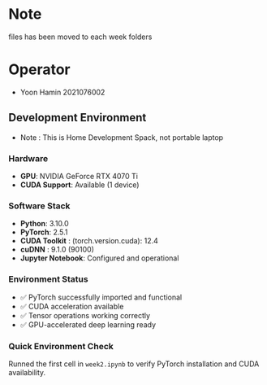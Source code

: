 # Note
files has been moved to each week folders 

# Operator
- Yoon Hamin 2021076002

## Development Environment
- Note : This is Home Development Spack, not portable laptop
 
### Hardware
- **GPU**: NVIDIA GeForce RTX 4070 Ti
- **CUDA Support**: Available (1 device)

### Software Stack
- **Python**: 3.10.0
- **PyTorch**: 2.5.1
- **CUDA Toolkit** : (torch.version.cuda): 12.4
- **cuDNN** : 9.1.0 (90100)
- **Jupyter Notebook**: Configured and operational

### Environment Status
- ✅ PyTorch successfully imported and functional
- ✅ CUDA acceleration available
- ✅ Tensor operations working correctly
- ✅ GPU-accelerated deep learning ready

### Quick Environment Check
Runned the first cell in `week2.ipynb` to verify PyTorch installation and CUDA availability.
